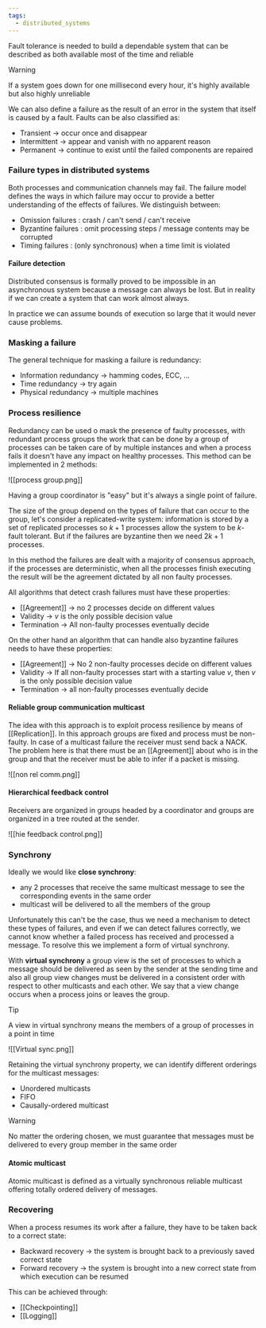 ```yaml
---
tags:
  - distributed_systems
---
```

Fault tolerance is needed to build a dependable system that can be described as both available most of the time and reliable

>[!warning]
>If a system goes down for one millisecond every hour, it's highly available but also highly unreliable

We can also define a failure as the result of an error in the system that itself is caused by a fault. Faults can be also classified as:
- Transient -> occur once and disappear
- Intermittent -> appear and vanish with no apparent reason
- Permanent -> continue to exist until the failed components are repaired
### Failure types in distributed systems

Both processes and communication channels may fail. The failure model defines the ways in which failure may occur to provide a better understanding of the effects of failures.
We distinguish between:
- Omission failures : crash / can't send / can't receive
- Byzantine failures : omit processing steps / message contents may be corrupted
- Timing failures : (only synchronous) when a time limit is violated
#### Failure detection

Distributed consensus is formally proved to be impossible in an asynchronous system because a message can always be lost. But in reality if we can create a system that can work almost always.

In practice we can assume bounds of execution so large that it would never cause problems.
### Masking a failure

The general technique for masking a failure is redundancy:
- Information redundancy -> hamming codes, ECC, ...
- Time redundancy -> try again
- Physical redundancy -> multiple machines
### Process resilience

Redundancy can be used o mask the presence of faulty processes, with redundant process groups the work that can be done by a group of processes can be taken care of by multiple instances and when a process fails it doesn't have any impact on healthy processes. This method can be implemented in 2 methods:

![[process group.png]]

Having a group coordinator is "easy" but it's always a single point of failure.

The size of the group depend on the types of failure that can occur to the group, let's consider a replicated-write system: information is stored by a set of replicated processes so $k + 1$ processes allow the system to be $k$-fault tolerant. But if the failures are byzantine then we need $2k + 1$ processes.

In this method the failures are dealt with a majority of consensus approach, if the processes are deterministic, when all the processes finish executing the result will be the agreement dictated by all non faulty processes.

All algorithms that detect crash failures must have these properties:
- [[Agreement]] -> no 2 processes decide on different values
- Validity -> $v$ is the only possible decision value
- Termination -> All non-faulty processes eventually decide

On the other hand an algorithm that can handle also byzantine failures needs to have these properties:
- [[Agreement]] -> No 2 non-faulty processes decide on different values
- Validity -> If all non-faulty processes start with a starting value $v$, then $v$ is the only possible decision value
- Termination -> all non-faulty processes eventually decide
#### Reliable group communication multicast

The idea with this approach is to exploit process resilience by means of [[Replication]]. In this approach groups are fixed and process must be non-faulty. In case of a multicast failure the receiver must send 
back a NACK. The problem here is that there must be an [[Agreement]] about who is in the group and that the receiver must be able to infer if a packet is missing.

![[non rel comm.png]]
#### Hierarchical feedback control

Receivers are organized in groups headed by a coordinator and groups are organized in a tree routed at the sender.

![[hie feedback control.png]]
### Synchrony

Ideally we would like **close synchrony**:
- any 2 processes that receive the same multicast message to see the corresponding events in the same order
- multicast will be delivered to all the members of the group

Unfortunately this can't be the case, thus we need a mechanism to detect these types of failures, and even if we can detect failures correctly, we cannot know whether a failed process has received and processed a message. To resolve this we implement a form of virtual synchrony. 

With **virtual synchrony** a group view is the set of processes to which a message should be delivered as seen by the sender at the sending time and also all group view changes must be delivered in a consistent order with respect to other multicasts and each other. We say that a view change occurs when a process joins or leaves the group.

>[!tip]
>A view in virtual synchrony means the members of a group of processes in a point in time

![[Virtual sync.png]]

Retaining the virtual synchrony property, we can identify different orderings for the multicast messages: 
- Unordered multicasts
- FIFO
- Causally-ordered multicast

>[!warning]
>No matter the ordering chosen, we must guarantee that messages must be delivered to every group member in the same order
#### Atomic multicast

Atomic multicast is defined as a virtually synchronous reliable multicast offering totally ordered delivery of messages.
### Recovering

When a process resumes its work after a failure, they have to be taken back to a correct state:
- Backward recovery -> the system is brought back to a previously saved correct state
- Forward recovery -> the system is brought into a new correct state from which execution can be resumed

This can be achieved through:
- [[Checkpointing]]
- [[Logging]]